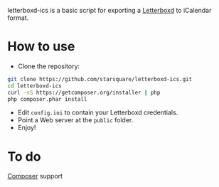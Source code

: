 letterboxd-ics is a basic script for exporting a [Letterboxd](http://letterboxd.com)
to iCalendar format.

# How to use

* Clone the repository:

```bash
git clone https://github.com/starsquare/letterboxd-ics.git
cd letterboxd-ics
curl -sS https://getcomposer.org/installer | php
php composer.phar install
```

* Edit `config.ini` to contain your Letterboxd credentials.
* Point a Web server at the `public` folder.
* Enjoy!

# To do

[Composer](http://getcomposer.org) support
